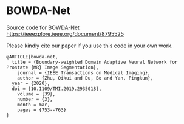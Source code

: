 # BOWDA-Net
Source code for BOWDA-Net
https://ieeexplore.ieee.org/document/8795525


Please kindly cite our paper if you use this code in your own work.
```
@ARTICLE{bowda-net, 
  title = {Boundary-weighted Domain Adaptive Neural Network for Prostate {MR} Image Segmentation}, 
	journal = {IEEE Transactions on Medical Imaging},
	author = {Zhu, Qikui and Du, Bo and Yan, Pingkun},
  year = {2020}, 
  doi = {10.1109/TMI.2019.2935018}, 
	volume = {39},
	number = {3},
	month = mar,
	pages = {753--763}
}
```
